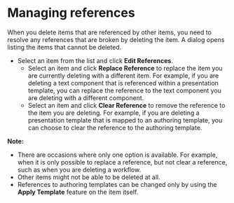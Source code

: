 # Managing references

When you delete items that are referenced by other items, you need to resolve any references that are broken by deleting the item. A dialog opens listing the items that cannot be deleted.

-   Select an item from the list and click **Edit References**.
    -   Select an item and click **Replace Reference** to replace the item you are currently deleting with a different item. For example, if you are deleting a text component that is referenced within a presentation template, you can replace the reference to the text component you are deleting with a different component.
    -   Select an item and click **Clear Reference** to remove the reference to the item you are deleting. For example, if you are deleting a presentation template that is mapped to an authoring template, you can choose to clear the reference to the authoring template.

**Note:**

-   There are occasions where only one option is available. For example, when it is only possible to replace a reference, but not clear a reference, such as when you are deleting a workflow.
-   Other items might not be able to be deleted at all.
-   References to authoring templates can be changed only by using the **Apply Template** feature on the item itself.

